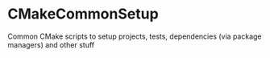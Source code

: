 # CMakeCommonSetup
Common CMake scripts to setup projects, tests, dependencies (via package managers) and other stuff
